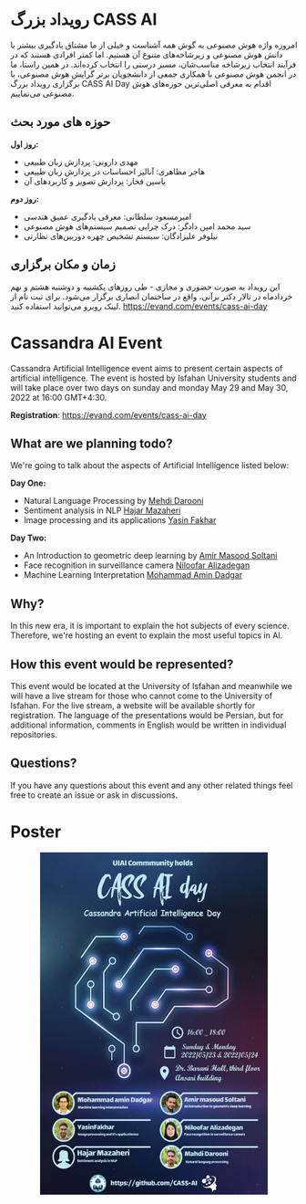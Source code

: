 # رویداد بزرگ CASS AI   
امروزه واژه هوش‌ مصنوعی به گوش همه آشناست و خیلی از ما مشتاق یادگیری بیشتر با دانش هوش مصنوعی و زیرشاخه‌های متنوع آن هستیم. اما کمتر افرادی هستند که در فرآیند انتخاب زیرشاخه مناسب‌شان، مسیر درستی را انتخاب کرده‌اند. در همین راستا، ما در انجمن هوش مصنوعی با همکاری جمعی از دانشجویان برتر گرایش هوش مصنوعی، با برگزاری رویداد بزرگ CASS AI Day اقدام به معرفی اصلی‌ترین حوزه‌های هوش مصنوعی می‌نماییم.

## حوزه های مورد بحث
**روز اول:**
- مهدی دارونی: پردازش زبان طبیعی
- هاجر مظاهری: آنالیز احساسات در پردازش زبان طبیعی 
- یاسین فخار: پردازش تصویر و کاربردهای آن

**روز دوم:**
- امیرمسعود سلطانی: معرفی یادگیری عمیق هندسی  
- سید محمد امین دادگر: درک چرایی تصمیم سیستم‌های هوش مصنوعی 
- نیلوفر علیزادگان: سیستم تشخیص چهره دوربین‌های نظارتی 
## زمان و مکان برگزاری
این رویداد به صورت حضوری و مجازی - طی روزهای یکشنبه و دوشنبه هشتم و نهم خردادماه در  تالار دکتر برآنی، واقع در ساختمان انصاری برگزار می‌شود. برای ثبت نام از لینک روبرو می‌توانید استفاده کنید.
https://evand.com/events/cass-ai-day

# Cassandra AI Event
Cassandra Artificial Intelligence event aims to present certain aspects of artificial intelligence. The event is hosted by Isfahan University students and will take place over two days on sunday and monday May 29 and May 30, 2022 at 16:00 GMT+4:30.  
 
 **Registration**: https://evand.com/events/cass-ai-day

## What are we planning todo?
We're going to talk about the aspects of Artificial Intelligence listed below:

**Day One:**
- Natural Language Processing by [Mehdi Darooni](https://github.com/mhdi1997)
- Sentiment analysis in NLP [Hajar Mazaheri](https://github.com/hajar817)
- Image processing and its applications [Yasin Fakhar](https://github.com/yasinfakhar)

**Day Two:**
- An Introduction to geometric deep learning by [Amir Masood Soltani](https://github.com/a01m01s)
- Face recognition in surveillance camera [Niloofar Alizadegan](https://www.kaggle.com/niloofaralizadegan)
- Machine Learning Interpretation [Mohammad Amin Dadgar](https://github.com/amindadgar)

## Why?
In this new era, it is important to explain the hot subjects of every science. Therefore, we're hosting an event to explain the most useful topics in AI.

## How this event would be represented?
This event would be located at the University of Isfahan and meanwhile we will have a live stream for those who cannot come to the University of Isfahan. For the live stream, a website will be available shortly for registration. The language of the presentations would be Persian, but for additional information, comments in English would be written in individual repositories.

## Questions?
If you have any questions about this event and any other related things feel free to create an issue or ask in discussions.

# Poster
<p align="center"><img src="https://github.com/CASS-AI/.github/blob/main/Poster.jpg" style="width:400px; height:600px;"></p>


<!--

**Here are some ideas to get you started:**

🙋‍♀️ A short introduction - what is your organization all about?
🌈 Contribution guidelines - how can the community get involved?
👩‍💻 Useful resources - where can the community find your docs? Is there anything else the community should know?
🍿 Fun facts - what does your team eat for breakfast?
🧙 Remember, you can do mighty things with the power of [Markdown](https://docs.github.com/github/writing-on-github/getting-started-with-writing-and-formatting-on-github/basic-writing-and-formatting-syntax)
-->
